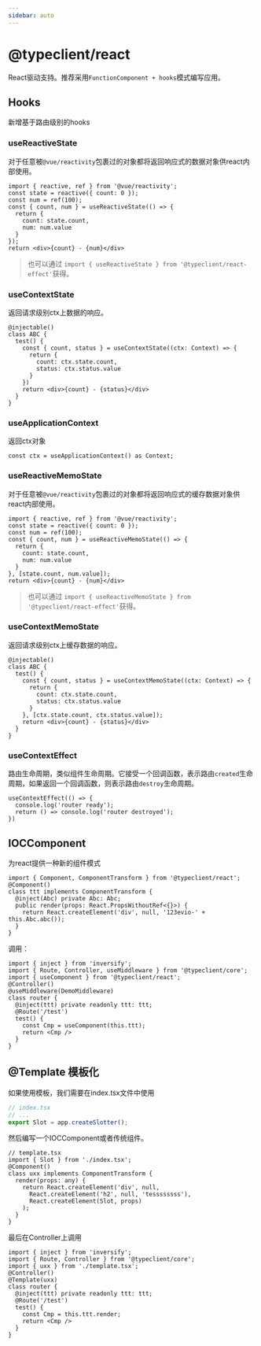 ```yaml
---
sidebar: auto
---
```


# @typeclient/react

React驱动支持。推荐采用`FunctionComponent + hooks`模式编写应用。

## Hooks

新增基于路由级别的hooks

### useReactiveState

对于任意被`@vue/reactivity`包裹过的对象都将返回响应式的数据对象供react内部使用。

```tsx
import { reactive, ref } from '@vue/reactivity';
const state = reactive({ count: 0 });
const num = ref(100);
const { count, num } = useReactiveState(() => {
  return {
    count: state.count,
    num: num.value
  }
});
return <div>{count} - {num}</div>
```

> 也可以通过 `import { useReactiveState } from '@typeclient/react-effect'`获得。

### useContextState

返回请求级别ctx上数据的响应。

```tsx
@injectable()
class ABC {
  test() {
    const { count, status } = useContextState((ctx: Context) => {
      return {
        count: ctx.state.count,
        status: ctx.status.value
      }
    })
    return <div>{count} - {status}</div>
  }
}
```

### useApplicationContext

返回ctx对象

```tsx
const ctx = useApplicationContext() as Context;
```

### useReactiveMemoState

对于任意被`@vue/reactivity`包裹过的对象都将返回响应式的缓存数据对象供react内部使用。

```tsx
import { reactive, ref } from '@vue/reactivity';
const state = reactive({ count: 0 });
const num = ref(100);
const { count, num } = useReactiveMemoState(() => {
  return {
    count: state.count,
    num: num.value
  }
}, [state.count, num.value]);
return <div>{count} - {num}</div>
```

> 也可以通过 `import { useReactiveMemoState } from '@typeclient/react-effect'`获得。

### useContextMemoState

返回请求级别ctx上缓存数据的响应。

```tsx
@injectable()
class ABC {
  test() {
    const { count, status } = useContextMemoState((ctx: Context) => {
      return {
        count: ctx.state.count,
        status: ctx.status.value
      }
    }, [ctx.state.count, ctx.status.value]);
    return <div>{count} - {status}</div>
  }
}
```

### useContextEffect

路由生命周期，类似组件生命周期。它接受一个回调函数，表示路由`created`生命周期，如果返回一个回调函数，则表示路由`destroy`生命周期。

```tsx
useContextEffect(() => {
  console.log('router ready');
  return () => console.log('router destroyed');
})
```

## IOCComponent

为react提供一种新的组件模式

```tsx
import { Component, ComponentTransform } from '@typeclient/react';
@Component()
class ttt implements ComponentTransform {
  @inject(Abc) private Abc: Abc;
  public render(props: React.PropsWithoutRef<{}>) {
    return React.createElement('div', null, '123evio-' + this.Abc.abc());
  }
}
```

调用：

```tsx
import { inject } from 'inversify';
import { Route, Controller, useMiddleware } from '@typeclient/core';
import { useComponent } from '@typeclient/react';
@Controller()
@useMiddleware(DemoMiddleware)
class router {
  @inject(ttt) private readonly ttt: ttt;
  @Route('/test')
  test() {
    const Cmp = useComponent(this.ttt);
    return <Cmp />
  }
}
```

## @Template 模板化

如果使用模板，我们需要在index.tsx文件中使用

```ts
// index.tsx
// ...
export Slot = app.createSlotter();
```

然后编写一个IOCComponent或者传统组件。

```tsx
// template.tsx
import { Slot } from './index.tsx';
@Component()
class uxx implements ComponentTransform {
  render(props: any) {
    return React.createElement('div', null, 
      React.createElement('h2', null, 'tessssssss'),
      React.createElement(Slot, props)
    );
  }
}
```

最后在Controller上调用

```tsx
import { inject } from 'inversify';
import { Route, Controller } from '@typeclient/core';
import { uxx } from './template.tsx';
@Controller()
@Template(uxx)
class router {
  @inject(ttt) private readonly ttt: ttt;
  @Route('/test')
  test() {
    const Cmp = this.ttt.render;
    return <Cmp />
  }
}
```